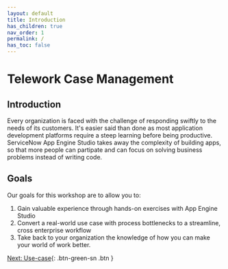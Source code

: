 ```yaml
---
layout: default
title: Introduction
has_children: true
nav_order: 1
permalink: /
has_toc: false
---
```

# Telework Case Management

## Introduction

Every organization is faced with the challenge of responding swiftly to the needs of its customers. It's easier said than done as most application development platforms require a steep learning before being productive. ServiceNow App Engine Studio takes away the complexity of building apps, so that more people can partipate and can focus on solving business problems instead of writing code.

## Goals

Our goals for this workshop are to allow you to:

1. Gain valuable experience through hands-on exercises with App Engine Studio
2. Convert a real-world use case with process bottlenecks to a streamline, cross enterprise workflow
3. Take back to your organization the knowledge of how you can make your world of work better.


[Next: Use-case](/docs/Part_0/Part_0.1_Use-case.md){: .btn-green-sn .btn }